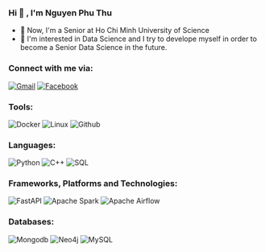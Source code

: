 ### Hi 👋 , I'm Nguyen Phu Thu

- 🌱 Now, I'm a Senior at Ho Chi Minh University of Science
- 👯 I'm interested in Data Science and I try to develope myself in order to become a Senior Data Science in the future.


### Connect with me via:
[![Gmail](https://img.shields.io/badge/Gmail-D14836?style=for-the-badge&logo=gmail&logoColor=white)](mailto:npthu1202@gmail.com)
[![Facebook](https://img.shields.io/badge/Facebook-1877F2?style=for-the-badge&logo=facebook&logoColor=white)](https://www.facebook.com/phu.thu.5836)



### Tools:
![Docker](https://img.shields.io/badge/DOCKER-007FFF?style=for-the-badge&logo=docker&logoColor=white)
![Linux](https://img.shields.io/badge/LINUX-563D7C?style=for-the-badge&logo=LINUX&logoColor=white)
![Github](https://img.shields.io/badge/GitHub-100000?style=for-the-badge&logo=github&logoColor=white)


### Languages:
![Python](https://img.shields.io/badge/Python-00599C?style=for-the-badge&logo=python&logoColor=F7DF1E)
![C++](https://img.shields.io/badge/C%2B%2B-E34F26?style=for-the-badge&logo=c%2B%2B&logoColor=white)
![SQL](https://img.shields.io/badge/SQL-ED8B00?style=for-the-badge&logo=SQL&logoColor=white)


### Frameworks, Platforms and Technologies:
![FastAPI](	https://img.shields.io/badge/fastapi-20232A?style=for-the-badge&logo=fastapi&logoColor=61DAFB)
![Apache Spark](https://img.shields.io/badge/Apache.Spark-593D88?style=for-the-badge&logo=apachespark&logoColor=white)
![Apache Airflow](https://img.shields.io/badge/Apache.Airflow-007FFF?style=for-the-badge&logo=apacheairflow&logoColor=white)


### Databases:
![Mongodb](https://img.shields.io/badge/MongoDB-4EA94B?style=for-the-badge&logo=mongodb&logoColor=white)
![Neo4j](https://img.shields.io/badge/Neo4j-00599C?style=for-the-badge&logo=neo4j&logoColor=white)
![MySQL](https://img.shields.io/badge/MySQL-316192?style=for-the-badge&logo=mysql&logoColor=white)

